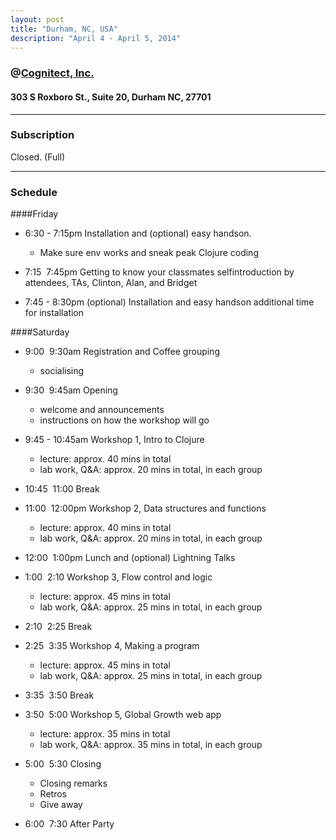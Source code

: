 ```yaml
---
layout: post
title: "Durham, NC, USA"
description: "April 4 - April 5, 2014"
---
```


### @[Cognitect, Inc.](http://cognitect.com/contact)

#### 303 S Roxboro St., Suite 20, Durham NC, 27701

---

### Subscription

Closed. (Full)

---

### Schedule

####Friday

* 6:30 - 7:15pm Installation and (optional) easy hands­on. 
  * Make sure env works and sneak peak Clojure coding
   
* 7:15 ­ 7:45pm Getting to know your classmates self­introduction by attendees, TAs, Clinton, Alan, and Bridget

* 7:45 - 8:30pm (optional) Installation and easy hands­on additional time for installation

####Saturday

* 9:00 ­ 9:30am Registration and Coffee grouping
  * socialising

* 9:30 ­ 9:45am Opening
  * welcome and announcements
  * instructions on how the workshop will go

* 9:45 - 10:45am Workshop 1, Intro to Clojure
  * lecture: approx. 40 mins in total
  * lab work, Q&A: approx. 20 mins in total, in each group

* 10:45 ­ 11:00 Break

* 11:00 ­ 12:00pm Workshop 2, Data structures and functions
  * lecture: approx. 40 mins in total
  * lab work, Q&A: approx. 20 mins in total, in each group

* 12:00 ­ 1:00pm Lunch and (optional) Lightning Talks

* 1:00 ­ 2:10 Workshop 3, Flow control and logic
  * lecture: approx. 45 mins in total
  * lab work, Q&A: approx. 25 mins in total, in each group

* 2:10 ­ 2:25 Break

* 2:25 ­ 3:35 Workshop 4, Making a program
  * lecture: approx. 45 mins in total
  * lab work, Q&A: approx. 25 mins in total, in each group

* 3:35 ­ 3:50 Break

* 3:50 ­ 5:00 Workshop 5, Global Growth web app
  * lecture: approx. 35 mins in total
  * lab work, Q&A: approx. 35 mins in total, in each group

* 5:00 ­ 5:30 Closing
  * Closing remarks
  * Retros
  * Give away

* 6:00 ­ 7:30 After Party
